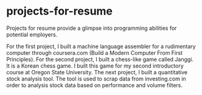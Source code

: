 # projects-for-resume

Projects for resume provide a glimpse into programming abilities for potential employers.

For the first project, I built a machine language assembler for a rudimentary computer through coursera.com (Build a Modern Computer From First Principles).
For the second project, I built a chess-like game called Janggi. It is a Korean chess game. I built this game for my second introductory course at Oregon State 
University. The next project, I built a quantitative stock analysis tool. The tool is used to scrap data from investing.com in order to analysis stock data based on 
performance and volume filters.
